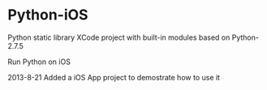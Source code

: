 Python-iOS
=========

 Python static library XCode project with built-in modules
 based on Python-2.7.5
 
 Run Python on iOS
 

 2013-8-21
 Added a iOS App project to demostrate how to use it
 
 
